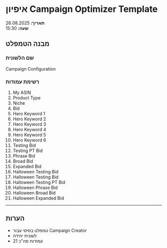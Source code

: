 # איפיון Campaign Optimizer Template
**תאריך:** 26.08.2025  
**שעה:** 15:30

## מבנה הטמפלט

### שם הלשונית
Campaign Configuration

### רשימת עמודות
1. My ASIN
2. Product Type
3. Niche
4. Bid
5. Hero Keyword 1
6. Hero Keyword 2
7. Hero Keyword 3
8. Hero Keyword 4
9. Hero Keyword 5
10. Hero Keyword 6
11. Testing Bid
12. Testing PT Bid
13. Phrase Bid
14. Broad Bid
15. Expanded Bid
16. Halloween Testing Bid
17. Halloween Testing Bid
18. Halloween Testing PT Bid
19. Halloween Phrase Bid
20. Halloween Broad Bid
21. Halloween Expanded Bid

---

## הערות
- טמפלט בסיסי עבור Campaign Creator
- לשונית יחידה
- 21 עמודות סה"כ